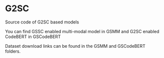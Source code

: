 # G2SC
Source code of G2SC based models

You can find GSSC enabled multi-modal model in GSMM and G2SC enabled CodeBERT in GSCodeBERT

Dataset download links can be found in the GSMM and GSCodeBERT folders. 
